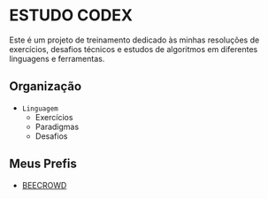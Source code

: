 # ESTUDO CODEX

Este é um projeto de treinamento dedicado às minhas resoluções de exercícios, desafios técnicos e estudos de algoritmos em diferentes linguagens e ferramentas.

## Organização

- `Linguagem`
  - Exercícios
  - Paradigmas
  - Desafios
 
## Meus Prefis

- [BEECROWD](https://judge.beecrowd.com/pt/profile/1074397)
